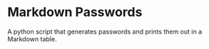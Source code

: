 # Markdown Passwords
 A python script that generates passwords and prints them out in a Markdown table.
